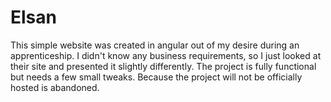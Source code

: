# Elsan
This simple website was created in angular out of my desire during an apprenticeship. I didn't know any business requirements, so I just looked at their site and presented it slightly differently. The project is fully functional but needs a few small tweaks. Because the project will not be officially hosted is abandoned.



